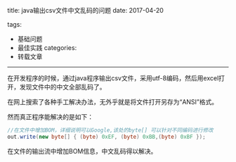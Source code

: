 title: java输出csv文件中文乱码的问题
date: 2017-04-20

tags:
 - 基础问题
 - 最佳实践
categories:
 - 转载文章
---



在开发程序的时候，通过java程序输出csv文件，采用utf-8编码，然后用excel打开，发现文件中的中文全部乱码了。

在网上搜索了各种手工解决办法，无外乎就是将文件打开另存为“ANSI”格式。

然而真正程序能解决的是如下：

```java
//在文件中增加BOM，详细说明可以Google,该处的byte[] 可以针对不同编码进行修改
out.write(new byte[] { (byte) 0xEF, (byte) 0xBB,(byte) 0xBF });
```

在文件的输出流中增加BOM信息，中文乱码得以解决。